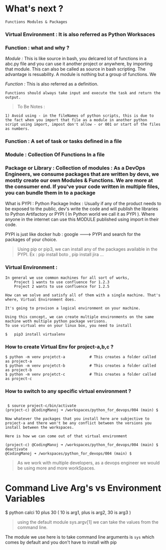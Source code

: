 # What's next ?

```
Functions Modules & Packages
```

### Virtual Environment : It is also referred as Python Worksaces

### Function : what and why ?

*Module :* This is like source in bash, you delcared lot of functions in a abc.py file and you can use it another project or anywhere, by importing that module. This can also be called as source in bash scripting. The advantage is resuability. A module is nothing but a group of functions. We 

*Function :* This is also referred as a definition.

```
Functions should always take input and execute the task and return the output.
```

> To Be Notes : 
```
1) Avoid using - in the fileNames of python scripts, this is due to the fact when you import that file as a module in another python script using import, impost don't allow - or 001 or start of the files as numbers.

```

### Function : A set of task or tasks defined in a file

### Module : Collection Of Functions In a file

### Package or Library : Collection of modules : As a DevOps Engineers, we consume packages that are written by devs, we mostly create our own Modules & Functions. We are more at the consumer end. If you've your code written in multiple files, you can bundle them in to a package


What is PYPI : Python Package Index : Usually if any of the product needs to be exposed to the public, dev's write the code and will publish the libraries to Python Artifactory or PYPI ( In Python world we call it as PYPI ). Where anyone in the internet can use this MODULE published using import in their code.

PYPI is just like docker hub : google ---> PYPI and search for the packages of your choice.

> Using pip or pip3, we can install any of the packages available in the PYPI.
    Ex : pip install boto , pip install jira ...

### Virtual Environment :

```
In general we use common machines for all sort of works, 
    Project 1 wants to use confluence for 1.2.3
    Project 2 wants to use confluence for 1.2.5

How can we solve and satisfy all of them with a single machine. That's where, Virtual Environment does.

It's going to provison a logical environment on your machine.

Using this concept, we can create multiple environments on the same machine woth multiple python package verisons. 
To use virtual env on your linux box, you need to install

$   pip3 install virtualenv

```

### How to create Virtual Env for project-a,b,c ?

```
$ python -m venv projetct-a           # This creates a folder called as project-a
$ python -m venv projetct-b           # This creates a folder called as project-b
$ python -m venv projetct-c           # This creates a folder called as project-c

```

### How to switch to any specific virtual environment ?

```

 $ source project-c/bin/activate
(project-c) @CodingManoj ➜ /workspaces/python_for_devops/004 (main) $ 

Now whatever the packages that you install here are subjective to project-a and there won't be any conflict between the versions you install between the workspaces.

Here is how we can come out of that virtual environment

(project-c) @CodingManoj ➜ /workspaces/python_for_devops/004 (main) $  deactivate
@CodingManoj ➜ /workspaces/python_for_devops/004 (main) $ 

```

> As we work with multiple developers, as a devops engineer we would be using more and more workSpaces.









# Command Live Arg's vs Environment Variables

$ python calci 10 plus 30    ( 10 is arg1, plus is arg2, 30 is arg3 )

> using the default module sys.argv[1] we can take the values from the command line.

The module we use here is to take command line arguments is `sys` which comes by default and you don't have to install with pip





